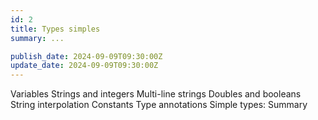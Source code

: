 ```yaml
---
id: 2
title: Types simples
summary: ...

publish_date: 2024-09-09T09:30:00Z
update_date: 2024-09-09T09:30:00Z
---
```


Variables
Strings and integers
Multi-line strings
Doubles and booleans
String interpolation
Constants
Type annotations
Simple types: Summary
